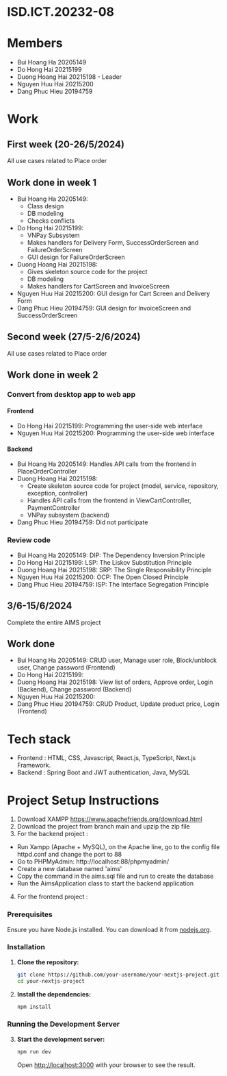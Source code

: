 # ISD.ICT.20232-08

# Members
- Bui Hoang Ha 20205149
- Do Hong Hai 20215199
- Duong Hoang Hai 20215198 - Leader
- Nguyen Huu Hai 20215200
- Dang Phuc Hieu 20194759

# Work

## First week (20-26/5/2024)
All use cases related to Place order

## Work done in week 1
- Bui Hoang Ha 20205149:
  + Class design
  + DB modeling
  + Checks conflicts
- Do Hong Hai 20215199:
  + VNPay Subsystem
  + Makes handlers for Delivery Form, SuccessOrderScreen and FailureOrderScreen
  + GUI design for FailureOrderScreen
- Duong Hoang Hai 20215198:
  + Gives skeleton source code for the project
  + DB modeling
  + Makes handlers for CartScreen and InvoiceScreen
- Nguyen Huu Hai 20215200: GUI design for Cart Screen and Delivery Form
- Dang Phuc Hieu 20194759: GUI design for InvoiceScreen and SuccessOrderScreen

## Second week (27/5-2/6/2024)
All use cases related to Place order

## Work done in week 2
### Convert from desktop app to web app
#### Frontend
- Do Hong Hai 20215199: Programming the user-side web interface
- Nguyen Huu Hai 20215200: Programming the user-side web interface
#### Backend
- Bui Hoang Ha 20205149: Handles API calls from the frontend in PlaceOrderController
- Duong Hoang Hai 20215198:
  + Create skeleton source code for project (model, service, repository, exception, controller)
  + Handles API calls from the frontend in ViewCartController, PaymentController
  + VNPay subsystem (backend)
- Dang Phuc Hieu 20194759: Did not participate
### Review code
- Bui Hoang Ha 20205149: DIP: The Dependency Inversion Principle
- Do Hong Hai 20215199: LSP: The Liskov Substitution Principle
- Duong Hoang Hai 20215198: SRP: The Single Responsibility Principle
- Nguyen Huu Hai 20215200: OCP: The Open Closed Principle
- Dang Phuc Hieu 20194759: ISP: The Interface Segregation Principle

## 3/6-15/6/2024
Complete the entire AIMS project
## Work done
- Bui Hoang Ha 20205149: CRUD user, Manage user role, Block/unblock user, Change password (Frontend)
- Do Hong Hai 20215199: 
- Duong Hoang Hai 20215198: View list of orders, Approve order, Login (Backend), Change password (Backend)
- Nguyen Huu Hai 20215200: 
- Dang Phuc Hieu 20194759: CRUD Product, Update product price, Login (Frontend)
# Tech stack
- Frontend : HTML, CSS, Javascript, React.js, TypeScript, Next.js Framework.
- Backend :  Spring Boot and JWT authentication, Java, MySQL

# Project Setup Instructions
1. Download XAMPP https://www.apachefriends.org/download.html
2. Download the project from branch main and upzip the zip file
3. For the backend project :
- Run Xampp (Apache + MySQL), on the Apache line, go to the config file httpd.conf and change the port to 88
- Go to PHPMyAdmin: http://localhost:88/phpmyadmin/
- Create a new database named 'aims'
- Copy the command in the aims.sql file and run to create the database
- Run the AimsApplication class to start the backend application
4. For the frontend project :

### Prerequisites

Ensure you have Node.js installed. You can download it from [nodejs.org](https://nodejs.org/).

### Installation

1. **Clone the repository:**

    ```bash
    git clone https://github.com/your-username/your-nextjs-project.git
    cd your-nextjs-project
    ```

2. **Install the dependencies:**

    ```bash
    npm install
    ```

### Running the Development Server

3. **Start the development server:**

    ```bash
    npm run dev
    ```

    Open [http://localhost:3000](http://localhost:3000) with your browser to see the result.
